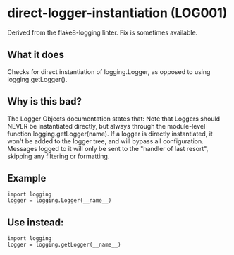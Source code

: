 # direct-logger-instantiation (LOG001)
Derived from the flake8-logging linter.
Fix is sometimes available.
## What it does
Checks for direct instantiation of logging.Logger, as opposed to using
logging.getLogger().
## Why is this bad?
The Logger Objects documentation states that:
Note that Loggers should NEVER be instantiated directly, but always
through the module-level function logging.getLogger(name).
If a logger is directly instantiated, it won't be added to the logger
tree, and will bypass all configuration. Messages logged to it will
only be sent to the "handler of last resort", skipping any filtering
or formatting.
## Example
```
import logging
logger = logging.Logger(__name__)
```
## Use instead:
```
import logging
logger = logging.getLogger(__name__)
```